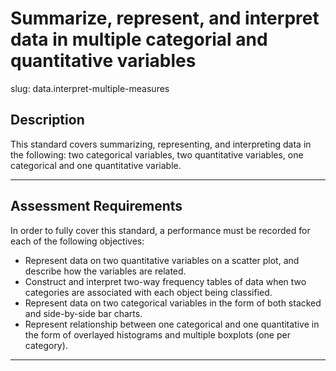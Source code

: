 # Summarize, represent, and interpret data in multiple categorial and quantitative variables

slug: data.interpret-multiple-measures

## Description
This standard covers summarizing, representing, and interpreting data in the following: two categorical variables, two quantitative variables, one categorical and one quantitative variable.

---
## Assessment Requirements
In order to fully cover this standard, a performance must be recorded for each of the following objectives:

- Represent data on two quantitative variables on a scatter plot, and describe how the variables are related.
- Construct and interpret two-way frequency tables of data when two categories are associated with each object being classified.
- Represent data on two categorical variables in the form of both stacked and side-by-side bar charts.
- Represent relationship between one categorical and one quantitative in the form of overlayed histograms and multiple boxplots (one per category).

---
